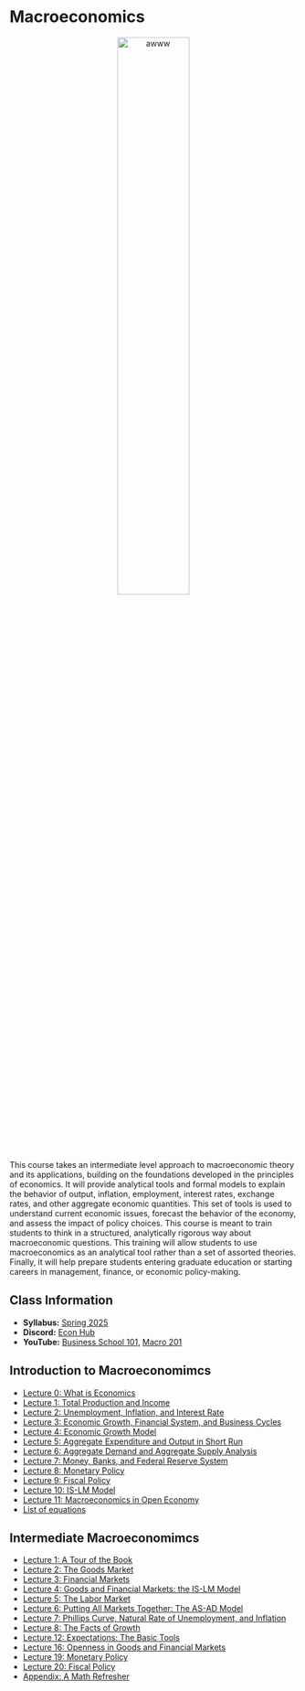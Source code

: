 # Macroeconomics

<p align="center">
  <img src="e3120.jpg" alt="awww" width="50%" height="50%">
</p>

This course takes an intermediate level approach to macroeconomic theory and its applications, building on the foundations developed in the principles of economics. It will provide analytical tools and formal models to explain the behavior of output, inflation, employment, interest rates, exchange rates, and other aggregate economic quantities. This set of tools is used to understand current economic issues, forecast the behavior of the economy, and assess the impact of policy choices. This course is meant to train students to think in a structured, analytically rigorous way about macroeconomic questions. This training will allow students to use macroeconomics as an analytical tool rather than a set of assorted theories. Finally, it will help prepare students entering graduate education or starting careers in management, finance, or economic policy-making.

## Class Information

* **Syllabus:** [Spring 2025](/pdf/E3120syllabus.pdf)
* **Discord:** [Econ Hub](https://discord.gg/SsrNPEeP2P)
* **YouTube:** [Business School 101](https://www.youtube.com/@BusinessSchool101), [Macro 201](https://www.youtube.com/playlist?list=PLvsr8Nz5WefP5QYao7xbHSBXSv1pQA55Z)

## Introduction to Macroeconomimcs

* [Lecture 0: What is Economics](/pdf/Macroslides0.pdf)
* [Lecture 1: Total Production and Income](/pdf/Macroslides1.pdf)
* [Lecture 2: Unemployment, Inflation, and Interest Rate](/pdf/Macroslides2.pdf)
* [Lecture 3: Economic Growth, Financial System, and Business Cycles](/pdf/Macroslides3.pdf)
* [Lecture 4: Economic Growth Model](/pdf/Macroslides4.pdf)
* [Lecture 5: Aggregate Expenditure and Output in Short Run](/pdf/E3120Slides6.pdf)
* [Lecture 6: Aggregate Demand and Aggregate Supply Analysis](/pdf/E3120Slides9.pdf)
* [Lecture 7: Money, Banks, and Federal Reserve System](/pdf/E3120Slides7.pdf)
* [Lecture 8: Monetary Policy](/pdf/E3120Slides10.pdf)
* [Lecture 9: Fiscal Policy](/pdf/E3120Slides11.pdf)
* [Lecture 10: IS-LM Model](/pdf/E3120Slides8.pdf)
* [Lecture 11: Macroeconomics in Open Economy](/pdf/E3120Slides13.pdf)
* [List of equations](/pdf/Equations.pdf)

## Intermediate Macroeconomimcs

* [Lecture 1: A Tour of the Book](/pdf/E3120lec1.pdf)
* [Lecture 2: The Goods Market](/pdf/E3120lec2.pdf)
* [Lecture 3: Financial Markets](/pdf/E3120lec3.pdf)
* [Lecture 4: Goods and Financial Markets: the IS-LM Model](/pdf/E3120lec4.pdf)
* [Lecture 5: The Labor Market](/pdf/E3120lec5.pdf)
* [Lecture 6: Putting All Markets Together: The AS-AD Model](/pdf/E3120lec6.pdf)
* [Lecture 7: Phillips Curve, Natural Rate of Unemployment, and Inflation](/pdf/E3120lec7.pdf)
* [Lecture 8: The Facts of Growth](/pdf/E3120lec8.pdf)
* [Lecture 12: Expectations: The Basic Tools](/pdf/E3120lec12.pdf)
* [Lecture 16: Openness in Goods and Financial Markets](/pdf/E3120lec16.pdf)
* [Lecture 19: Monetary Policy](/pdf/E3120lec19.pdf)
* [Lecture 20: Fiscal Policy](/pdf/E3120lec20.pdf)
* [Appendix: A Math Refresher](/pdf/E3120app.pdf)
